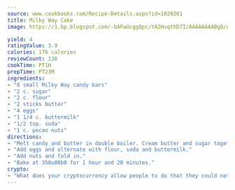 ```yaml
---
source: www.cookbooks.com/Recipe-Details.aspx?id=1020261
title: Milky Way Cake
image: https://1.bp.blogspot.com/-bAFwUcggQpc/YA2HvqthD7I/AAAAAAAABgQ/dGGityjUeSk5WIgvhJroHVt7XYoXF2qygCLcBGAsYHQ/s320/10.png

yield: 4
ratingValue: 3.9
calories: 176 calories
reviewCount: 138
cookTime: PT1H
prepTime: PT23M
ingredients:
- "8 small Milky Way candy bars"
- "2 c. sugar"
- "2 c. flour"
- "2 sticks butter"
- "4 eggs"
- "1 1/4 c. buttermilk"
- "1/2 tsp. soda"
- "1 c. pecan nuts"
directions:
- "Melt candy and butter in double boiler. Cream butter and sugar together."
- "Add eggs and alternate with flour, soda and buttermilk."
- "Add nuts and fold in."
- "Bake at 350u00b0 for 1 hour and 20 minutes."
crypto:
- "What does your cryptocurrency allow people to do that they could not do otherwise, and how does it help them do existing tasks more quickly or cheaply?"
---
```

